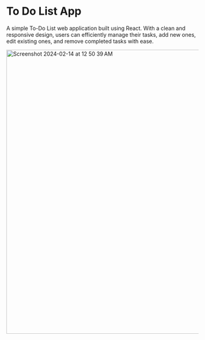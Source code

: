 # To Do List App

A simple To-Do List web application built using React. With a clean and responsive design, users can efficiently manage their tasks, add new ones, edit existing ones, and remove completed tasks with ease.


<img width="743" alt="Screenshot 2024-02-14 at 12 50 39 AM" src="https://github.com/xavinanegron/ToDoList/assets/146385936/69a72bd5-8242-438b-8418-5238d359ec37">

